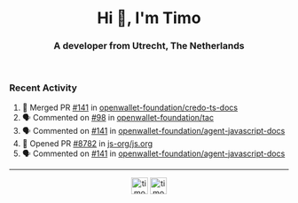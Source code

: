 <h1 align="center">Hi 👋, I'm Timo</h1>
<h3 align="center">A developer from Utrecht, The Netherlands</h3>
<br/>
<!-- https://github.com/rahuldkjain/github-profile-readme-generator --!>

<!--  <p align="left"><img src="https://github-readme-stats.vercel.app/api?username=timoglastra&show_icons=true&count_private=true&" alt="timoglastra" /></p> --!>

<!--
Github language stats
<p align="left"><img src="https://github-readme-stats.vercel.app/api/top-langs/?username=timoglastra&layout=compact" alt="timoglastra" /><p>
-->

<!-- Codestats language stats -->
<!-- <p align="left"><img src="https://codestats-readme.vercel.app/api/top-langs/?username=timoglastra&layout=compact&language_count=12" alt="timoglastra" /><p>    --!>
  
<h3>Recent Activity</h3>

<!--START_SECTION:activity-->
1. 🎉 Merged PR [#141](https://github.com/openwallet-foundation/credo-ts-docs/pull/141) in [openwallet-foundation/credo-ts-docs](https://github.com/openwallet-foundation/credo-ts-docs)
2. 🗣 Commented on [#98](https://github.com/openwallet-foundation/tac/issues/98#issuecomment-1905174758) in [openwallet-foundation/tac](https://github.com/openwallet-foundation/tac)
3. 🗣 Commented on [#141](https://github.com/openwallet-foundation/agent-javascript-docs/pull/141#issuecomment-1903297154) in [openwallet-foundation/agent-javascript-docs](https://github.com/openwallet-foundation/agent-javascript-docs)
4. 💪 Opened PR [#8782](https://github.com/js-org/js.org/pull/8782) in [js-org/js.org](https://github.com/js-org/js.org)
5. 🗣 Commented on [#141](https://github.com/openwallet-foundation/agent-javascript-docs/pull/141#issuecomment-1903296797) in [openwallet-foundation/agent-javascript-docs](https://github.com/openwallet-foundation/agent-javascript-docs)
<!--END_SECTION:activity-->

---

<p align="center">
<a href="https://twitter.com/timoglastra" target="blank"><img align="center" src="https://cdn.jsdelivr.net/npm/simple-icons@3.0.1/icons/twitter.svg" alt="timoglastra" height="30" width="30" /></a>
<a href="https://linkedin.com/in/timoglastra" target="blank"><img align="center" src="https://cdn.jsdelivr.net/npm/simple-icons@3.0.1/icons/linkedin.svg" alt="timoglastra" height="30" width="30" /></a>
</p>



